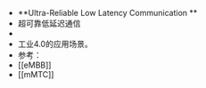 - **Ultra-Reliable Low Latency Communication **
- 超可靠低延迟通信
-
- 工业4.0的应用场景。
- 参考：
- [[eMBB]]
- [[mMTC]]